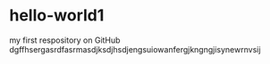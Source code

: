 # hello-world1
my first respository on GitHub
dgffhsergasrdfasrmasdjksdjhsdjengsuiowanfergjkngngjisynewrnvsij
